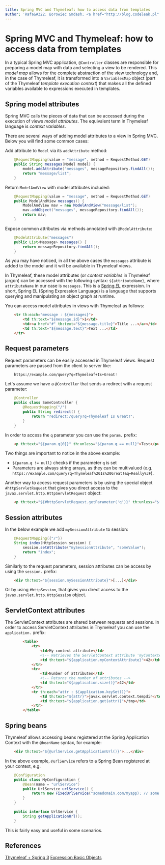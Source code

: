 ```yaml
---
title: Spring MVC and Thymeleaf: how to access data from templates
author: 'Rafa&#322; Borowiec &mdash; <a href="http://blog.codeleak.pl" target="_blank">http://blog.codeleak.pl</a>'
---
```



Spring MVC and Thymeleaf: how to access data from templates
==========================================================

In a typical Spring MVC application, `@Controller` classes are responsible for preparing a model map with data and selecting a view to be rendered. This _model map_ allows for the complete abstraction of the view technology and, in the case of Thymeleaf, it is transformed into a `VariablesMap` object (part of the Thymeleaf _template execution context_) that makes all the defined variables available to expressions executed in templates.

Spring model attributes
-----------------------

Spring MVC calls the pieces of data that can be accessed during the execution of views _model attributes_. The equivalent term in Thymeleaf language is _context variables_.

There are several ways of adding model attributes to a view in Spring MVC. Below you will find some common cases:

Add attribute to `Model` via its `addAttribute` method:

```java
    @RequestMapping(value = "message", method = RequestMethod.GET)
    public String messages(Model model) {
        model.addAttribute("messages", messageRepository.findAll());
        return "message/list";
    }
```

Return `ModelAndView` with model attributes included:

```java
    @RequestMapping(value = "message", method = RequestMethod.GET)
    public ModelAndView messages() {
        ModelAndView mav = new ModelAndView("message/list");
        mav.addObject("messages", messageRepository.findAll());
        return mav;
    }
```

Expose common attributes via methods annotated with `@ModelAttribute`:

```java
    @ModelAttribute("messages")
    public List<Message> messages() {
        return messageRepository.findAll();
    }
```

As you may have noticed, in all the above cases the `messages` attribute is added to the model and it will be available in Thymeleaf views. 

In Thymeleaf, these model attributes (or _context variables_ in Thymeleaf jargon) can be accessed with the following syntax: `${attributeName}`, where `attributeName` in our case is `messages`. This is a [Spring EL][1] expression. In short, Spring EL (Spring Expression Language) is a language that supports querying and manipulating an object graph at runtime.

You can access model attributes in views with Thymeleaf as follows:

```html
    <tr th:each="message : ${messages}">
        <td th:text="${message.id}">1</td>
        <td><a href="#" th:text="${message.title}">Title ...</a></td>
        <td th:text="${message.text}">Text ...</td>
    </tr>
```

Request parameters
------------------

Request parameters can be easily accessed in Thymeleaf views. Request parameters are passed from the client to server like:

```html
    https://example.com/query?q=Thymeleaf+Is+Great!
```

Let's assume we have a `@Controller` that sends a redirect with a request parameter:

```java
    @Controller
    public class SomeController {
        @RequestMapping("/")
        public String redirect() {
            return "redirect:/query?q=Thymeleaf Is Great!";
        }
    }
```

In order to access the `q` parameter you can use the `param.` prefix:

```html
    <p th:text="${param.q[0]}" th:unless="${param.q == null}">Test</p>
```

Two things are important to notice in the above example: 

 - `${param.q != null}` checks if the parameter `q` is set
 - Parameters are always string arrays, as they can be multivalued (e.g. `https://example.com/query?q=Thymeleaf%20Is%20Great!&q=Really%3F`).

Another way to access request parameters is by using the special object `#httpServletRequest` that gives you direct access to the `javax.servlet.http.HttpServletRequest` object:

```html
    <p th:text="${#httpServletRequest.getParameter('q')}" th:unless="${#httpServletRequest.getParameter('q') == null}">Test</p>
```


Session attributes
------------------

In the below example we add `mySessionAttribute` to session:

```java
    @RequestMapping({"/"})
    String index(HttpSession session) {
        session.setAttribute("mySessionAttribute", "someValue");
        return "index";
    }
```

Similarly to the request parameters, session attributes can be access by using the `session.` prefix:

```html
    <div th:text="${session.mySessionAttribute}">[...]</div>
```

Or by using `#httpSession`, that gives you direct access to the `javax.servlet.http.HttpSession` object.

ServletContext attributes
-------------------------

The ServletContext attributes are shared between requests and sessions. In order to access ServletContext attributes in Thymeleaf you can use the `application.` prefix:

```html
        <table>
            <tr>
                <td>My context attribute</td>
                <!-- Retrieves the ServletContext attribute 'myContextAttribute' -->
                <td th:text="${application.myContextAttribute}">42</td>
            </tr>
            <tr>
                <td>Number of attributes</td>
                <!-- Returns the number of attributes -->
                <td th:text="${application.size()}">42</td>
            </tr>
            <tr th:each="attr : ${application.keySet()}">
                <td th:text="${attr}">javax.servlet.context.tempdir</td>
                <td th:text="${application.get(attr)}">/tmp</td>
            </tr>
        </table>
```

Spring beans
------------

Thymeleaf allows accessing beans registered at the Spring Application Context with the `@beanName` syntax, for example:

```html
    <div th:text="${@urlService.getApplicationUrl()}">...</div> 
```

In the above example, `@urlService` refers to a Spring Bean registered at your context, e.g.

```java
    @Configuration
    public class MyConfiguration {
        @Bean(name = "urlService")
        public UrlService urlService() {
            return new FixedUrlService("somedomain.com/myapp); // some implementation
        }
    }
    
    public interface UrlService {
        String getApplicationUrl();
    }
```

This is fairly easy and useful in some scenarios.

References
----------

[Thymeleaf + Spring 3][2]
[Expression Basic Objects][3]


  [1]: http://docs.spring.io/spring-framework/docs/current/spring-framework-reference/html/expressions.html
  [2]: http://www.thymeleaf.org/doc/html/Thymeleaf-Spring3.html
  [3]: http://www.thymeleaf.org/doc/html/Using-Thymeleaf.html#appendix-a-expression-basic-objects